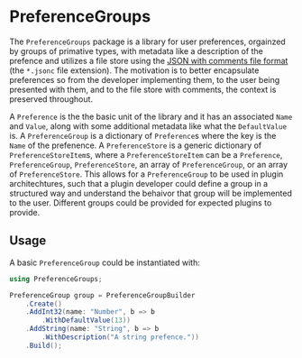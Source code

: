 # PreferenceGroups

The `PreferenceGroups` package is a library for user preferences, orgainzed by groups of primative types, with metadata like a description of the prefence and utilizes a file store using the [JSON with comments file format](https://jsonc.org/) (the `*.jsonc` file extension). The motivation is to better encapsulate preferences so from the developer implementing them, to the user being presented with them, and to the file store with comments, the context is preserved throughout.

A `Preference` is the the basic unit of the library and it has an associated `Name` and `Value`, along with some additional metadata like what the `DefaultValue` is. A `PreferenceGroup` is a dictionary of `Preference`s where the key is the `Name` of the prefenence. A `PreferenceStore` is a generic dictionary of `PreferenceStoreItem`s, where a `PreferenceStoreItem` can be a `Preference`, `PreferenceGroup`, `PreferenceStore`, an array of `PreferenceGroup`, or an array of `PreferenceStore`. This allows for a `PreferenceGroup` to be used in plugin architechtures, such that a plugin developer could define a group in a structured way and understand the behaivor that group will be implemented to the user. Different groups could be provided for expected plugins to provide.

## Usage

A basic `PreferenceGroup` could be instantiated with:

```csharp
using PreferenceGroups;

PreferenceGroup group = PreferenceGroupBuilder
    .Create()
    .AddInt32(name: "Number", b => b
        .WithDefaultValue(13))
    .AddString(name: "String", b => b
        .WithDescription("A string prefence."))
    .Build();
```
